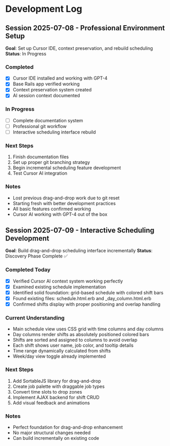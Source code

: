# Development Log

## Session 2025-07-08 - Professional Environment Setup
**Goal**: Set up Cursor IDE, context preservation, and rebuild scheduling
**Status**: In Progress

### Completed
- [x] Cursor IDE installed and working with GPT-4
- [x] Base Rails app verified working
- [x] Context preservation system created
- [x] AI session context documented

### In Progress
- [ ] Complete documentation system
- [ ] Professional git workflow
- [ ] Interactive scheduling interface rebuild

### Next Steps
1. Finish documentation files
2. Set up proper git branching strategy
3. Begin incremental scheduling feature development
4. Test Cursor AI integration

### Notes
- Lost previous drag-and-drop work due to git reset
- Starting fresh with better development practices
- All basic features confirmed working
- Cursor AI working with GPT-4 out of the box

## Session 2025-07-09 - Interactive Scheduling Development
**Goal**: Build drag-and-drop scheduling interface incrementally
**Status**: Discovery Phase Complete ✅

### Completed Today
- [x] Verified Cursor AI context system working perfectly
- [x] Examined existing schedule implementation
- [x] Identified solid foundation: grid-based schedule with colored shift bars
- [x] Found existing files: schedule.html.erb and _day_column.html.erb
- [x] Confirmed shifts display with proper positioning and overlap handling

### Current Understanding
- Main schedule view uses CSS grid with time columns and day columns
- Day columns render shifts as absolutely positioned colored bars
- Shifts are sorted and assigned to columns to avoid overlap
- Each shift shows user name, job color, and tooltip details
- Time range dynamically calculated from shifts
- Week/day view toggle already implemented

### Next Steps
1. Add SortableJS library for drag-and-drop
2. Create job palette with draggable job types
3. Convert time slots to drop zones
4. Implement AJAX backend for shift CRUD
5. Add visual feedback and animations

### Notes
- Perfect foundation for drag-and-drop enhancement
- No major structural changes needed
- Can build incrementally on existing code

